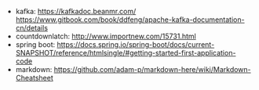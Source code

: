 * kafka:
https://kafkadoc.beanmr.com/
https://www.gitbook.com/book/ddfeng/apache-kafka-documentation-cn/details
* countdownlatch:
http://www.importnew.com/15731.html
* spring boot:
https://docs.spring.io/spring-boot/docs/current-SNAPSHOT/reference/htmlsingle/#getting-started-first-application-code
* markdown:
https://github.com/adam-p/markdown-here/wiki/Markdown-Cheatsheet
